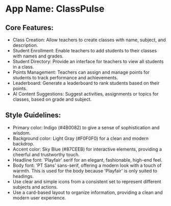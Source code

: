 # **App Name**: ClassPulse

## Core Features:

- Class Creation: Allow teachers to create classes with name, subject, and description.
- Student Enrollment: Enable teachers to add students to their classes with names and grades.
- Student Directory: Provide an interface for teachers to view all students in a class.
- Points Management: Teachers can assign and manage points for students to track performance and achievements.
- Leaderboard: Generate a leaderboard to rank students based on their points.
- AI Content Suggestions: Suggest activities, assignments or topics for classes, based on grade and subject.

## Style Guidelines:

- Primary color: Indigo (#4B0082) to give a sense of sophistication and wisdom.
- Background color: Light Gray (#F0F0F0) for a clean and modern backdrop.
- Accent color: Sky Blue (#87CEEB) for interactive elements, providing a cheerful and trustworthy touch.
- Headline font: 'Playfair' serif for an elegant, fashionable, high-end feel.
- Body font: 'PT Sans' sans-serif, offering a modern look with a touch of warmth. This is used for the body because 'Playfair' is only suited to headings.
- Use clear and simple icons from a consistent set to represent different subjects and actions.
- Use a card-based layout to organize information, providing a clean and modern user experience.